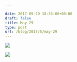```yaml
---

date: 2017-05-29 18:33:00+00:00
draft: false
title: May 29
type: post
url: /blog/2017/5/may-29
---
```




  
![](/images/2017-05-29-20175may-29/IMG_1260.jpg)

  

  
![](/images/2017-05-29-20175may-29/IMG_1262.jpg)

  


